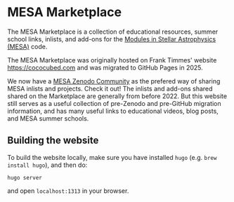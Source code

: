 # MESA Marketplace

The MESA Marketplace is a collection of
educational resources, summer school links, inlists, and add-ons for the
[Modules in Stellar Astrophysics (MESA)](https://mesastar.org) code.

The MESA Marketplace was originally hosted on Frank Timmes' website https://cococubed.com
and was migrated to GitHub Pages in 2025.

We now have a
[MESA Zenodo Community](https://zenodo.org/communities/mesa/records?q=&l=list&p=1&s=10)
as the prefered way of sharing MESA inlists and projects.
Check it out! The inlists and add-ons shared shared on the Marketplace are generally from before 2022.
But this website still serves as a useful collection of
pre-Zenodo and pre-GitHub migration information, and has many useful links to
educational videos, blog posts, and MESA summer schools.

## Building the website

To build the website locally, make sure you have installed `hugo` (e.g. `brew install hugo`),
and then do:

```console
hugo server
```

and open `localhost:1313` in your browser.

